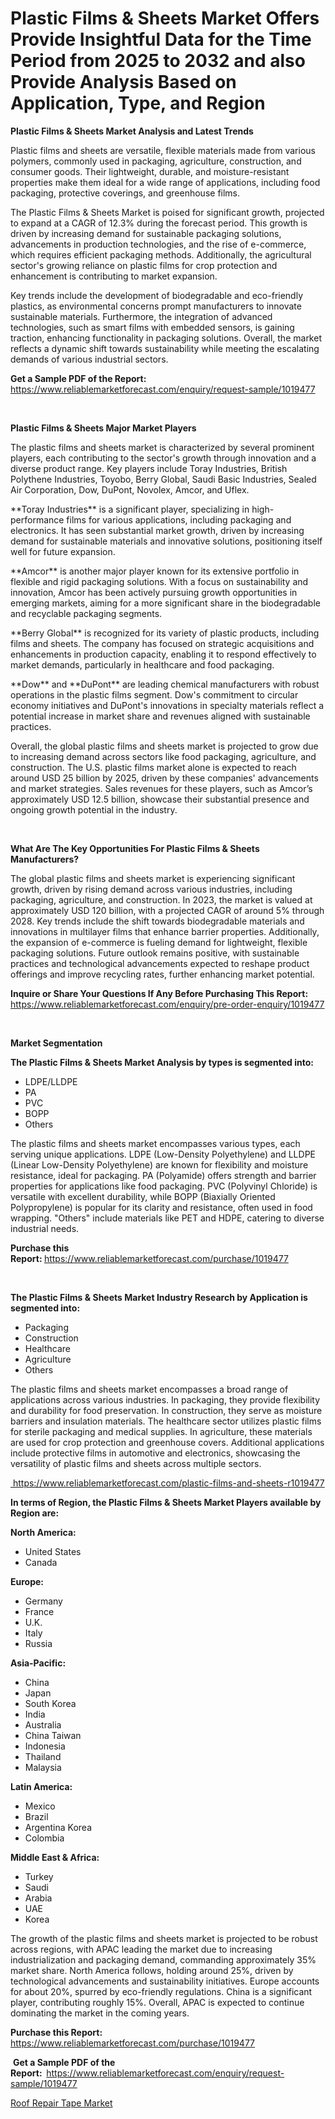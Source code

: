 <p><h1>Plastic Films & Sheets Market Offers Provide Insightful Data for the Time Period from 2025 to 2032 and also Provide Analysis Based on Application, Type, and Region</h1></p><p><strong>Plastic Films & Sheets Market Analysis and Latest Trends</strong></p>
<p><p>Plastic films and sheets are versatile, flexible materials made from various polymers, commonly used in packaging, agriculture, construction, and consumer goods. Their lightweight, durable, and moisture-resistant properties make them ideal for a wide range of applications, including food packaging, protective coverings, and greenhouse films.</p><p>The Plastic Films & Sheets Market is poised for significant growth, projected to expand at a CAGR of 12.3% during the forecast period. This growth is driven by increasing demand for sustainable packaging solutions, advancements in production technologies, and the rise of e-commerce, which requires efficient packaging methods. Additionally, the agricultural sector's growing reliance on plastic films for crop protection and enhancement is contributing to market expansion.</p><p>Key trends include the development of biodegradable and eco-friendly plastics, as environmental concerns prompt manufacturers to innovate sustainable materials. Furthermore, the integration of advanced technologies, such as smart films with embedded sensors, is gaining traction, enhancing functionality in packaging solutions. Overall, the market reflects a dynamic shift towards sustainability while meeting the escalating demands of various industrial sectors.</p></p>
<p><strong>Get a Sample PDF of the Report:&nbsp;</strong> <a href="https://www.reliablemarketforecast.com/enquiry/request-sample/1019477?utm_campaign=3310&utm_medium=2&utm_source=Github&utm_content=ia&utm_term=01042025&utm_id=plastic-films-sheets">https://www.reliablemarketforecast.com/enquiry/request-sample/1019477</a></p>
<p>&nbsp;</p>
<p><strong>Plastic Films & Sheets Major Market Players</strong></p>
<p><p>The plastic films and sheets market is characterized by several prominent players, each contributing to the sector's growth through innovation and a diverse product range. Key players include Toray Industries, British Polythene Industries, Toyobo, Berry Global, Saudi Basic Industries, Sealed Air Corporation, Dow, DuPont, Novolex, Amcor, and Uflex.</p><p>**Toray Industries** is a significant player, specializing in high-performance films for various applications, including packaging and electronics. It has seen substantial market growth, driven by increasing demand for sustainable materials and innovative solutions, positioning itself well for future expansion. </p><p>**Amcor** is another major player known for its extensive portfolio in flexible and rigid packaging solutions. With a focus on sustainability and innovation, Amcor has been actively pursuing growth opportunities in emerging markets, aiming for a more significant share in the biodegradable and recyclable packaging segments.</p><p>**Berry Global** is recognized for its variety of plastic products, including films and sheets. The company has focused on strategic acquisitions and enhancements in production capacity, enabling it to respond effectively to market demands, particularly in healthcare and food packaging.</p><p>**Dow** and **DuPont** are leading chemical manufacturers with robust operations in the plastic films segment. Dow's commitment to circular economy initiatives and DuPont's innovations in specialty materials reflect a potential increase in market share and revenues aligned with sustainable practices.</p><p>Overall, the global plastic films and sheets market is projected to grow due to increasing demand across sectors like food packaging, agriculture, and construction. The U.S. plastic films market alone is expected to reach around USD 25 billion by 2025, driven by these companies' advancements and market strategies. Sales revenues for these players, such as Amcor’s approximately USD 12.5 billion, showcase their substantial presence and ongoing growth potential in the industry.</p></p>
<p>&nbsp;</p>
<p><strong>What Are The Key Opportunities For Plastic Films & Sheets Manufacturers?</strong></p>
<p><p>The global plastic films and sheets market is experiencing significant growth, driven by rising demand across various industries, including packaging, agriculture, and construction. In 2023, the market is valued at approximately USD 120 billion, with a projected CAGR of around 5% through 2028. Key trends include the shift towards biodegradable materials and innovations in multilayer films that enhance barrier properties. Additionally, the expansion of e-commerce is fueling demand for lightweight, flexible packaging solutions. Future outlook remains positive, with sustainable practices and technological advancements expected to reshape product offerings and improve recycling rates, further enhancing market potential.</p></p>
<p><strong>Inquire or Share Your Questions If Any Before Purchasing This Report:</strong> <a href="https://www.reliablemarketforecast.com/enquiry/pre-order-enquiry/1019477?utm_campaign=3310&utm_medium=2&utm_source=Github&utm_content=ia&utm_term=01042025&utm_id=plastic-films-sheets">https://www.reliablemarketforecast.com/enquiry/pre-order-enquiry/1019477</a></p>
<p>&nbsp;</p>
<p><strong>Market Segmentation</strong></p>
<p><strong>The Plastic Films & Sheets Market Analysis by types is segmented into:</strong></p>
<p><ul><li>LDPE/LLDPE</li><li>PA</li><li>PVC</li><li>BOPP</li><li>Others</li></ul></p>
<p><p>The plastic films and sheets market encompasses various types, each serving unique applications. LDPE (Low-Density Polyethylene) and LLDPE (Linear Low-Density Polyethylene) are known for flexibility and moisture resistance, ideal for packaging. PA (Polyamide) offers strength and barrier properties for applications like food packaging. PVC (Polyvinyl Chloride) is versatile with excellent durability, while BOPP (Biaxially Oriented Polypropylene) is popular for its clarity and resistance, often used in food wrapping. "Others" include materials like PET and HDPE, catering to diverse industrial needs.</p></p>
<p><strong>Purchase this Report:&nbsp;</strong><a href="https://www.reliablemarketforecast.com/purchase/1019477?utm_campaign=3310&utm_medium=2&utm_source=Github&utm_content=ia&utm_term=01042025&utm_id=plastic-films-sheets">https://www.reliablemarketforecast.com/purchase/1019477</a></p>
<p>&nbsp;</p>
<p><strong>The Plastic Films & Sheets Market Industry Research by Application is segmented into:</strong></p>
<p><ul><li>Packaging</li><li>Construction</li><li>Healthcare</li><li>Agriculture</li><li>Others</li></ul></p>
<p><p>The plastic films and sheets market encompasses a broad range of applications across various industries. In packaging, they provide flexibility and durability for food preservation. In construction, they serve as moisture barriers and insulation materials. The healthcare sector utilizes plastic films for sterile packaging and medical supplies. In agriculture, these materials are used for crop protection and greenhouse covers. Additional applications include protective films in automotive and electronics, showcasing the versatility of plastic films and sheets across multiple sectors.</p></p>
<p><a href="https://www.reliablemarketforecast.com/plastic-films-and-sheets-r1019477?utm_campaign=3310&utm_medium=2&utm_source=Github&utm_content=ia&utm_term=01042025&utm_id=plastic-films-sheets">&nbsp;https://www.reliablemarketforecast.com/plastic-films-and-sheets-r1019477</a></p>
<p><strong>In terms of Region, the Plastic Films & Sheets Market Players available by Region are:</strong></p>
<p>
    <p> <strong> North America: </strong>
        <ul>
            <li>United States</li>
            <li>Canada</li>
        </ul>
        </p> 
    <p> <strong> Europe: </strong>
        <ul>
            <li>Germany</li>
            <li>France</li>
            <li>U.K.</li>
            <li>Italy</li>
            <li>Russia</li>
        </ul>
        </p> 
    <p> <strong> Asia-Pacific: </strong>
        <ul>
            <li>China</li>
            <li>Japan</li>
            <li>South Korea</li>
            <li>India</li>
            <li>Australia</li>
            <li>China Taiwan</li>
            <li>Indonesia</li>
            <li>Thailand</li>
            <li>Malaysia</li>
        </ul>
        </p> 
    <p> <strong> Latin America: </strong>
        <ul>
            <li>Mexico</li>
            <li>Brazil</li>
            <li>Argentina Korea</li>
            <li>Colombia</li>
        </ul>
        </p> 
    <p> <strong> Middle East & Africa: </strong>
        <ul>
            <li>Turkey</li>
            <li>Saudi</li>
            <li>Arabia</li>
            <li>UAE</li>
            <li>Korea</li>
        </ul>
    </p>
    </p>
<p><p>The growth of the plastic films and sheets market is projected to be robust across regions, with APAC leading the market due to increasing industrialization and packaging demand, commanding approximately 35% market share. North America follows, holding around 25%, driven by technological advancements and sustainability initiatives. Europe accounts for about 20%, spurred by eco-friendly regulations. China is a significant player, contributing roughly 15%. Overall, APAC is expected to continue dominating the market in the coming years.</p></p>
<p><strong>Purchase this Report: </strong><a href="https://www.reliablemarketforecast.com/purchase/1019477?utm_campaign=3310&utm_medium=2&utm_source=Github&utm_content=ia&utm_term=01042025&utm_id=plastic-films-sheets">https://www.reliablemarketforecast.com/purchase/1019477</a></p>
<p>&nbsp;<strong>Get a Sample PDF of the Report:&nbsp;&nbsp;</strong><a href="https://www.reliablemarketforecast.com/enquiry/request-sample/1019477?utm_campaign=3310&utm_medium=2&utm_source=Github&utm_content=ia&utm_term=01042025&utm_id=plastic-films-sheets">https://www.reliablemarketforecast.com/enquiry/request-sample/1019477</a></p>
<p><strong></strong></p>
<p><p><a href="https://github.com/fraryatena85/Market-Research-Report-List-1/blob/main/roof-repair-tape-market.md?utm_campaign=3310&utm_medium=2&utm_source=Github&utm_content=ia&utm_term=01042025&utm_id=plastic-films-sheets">Roof Repair Tape Market</a></p></p>
